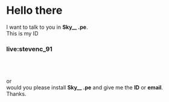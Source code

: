 # Hello there
I want to talk to you in <b>Sky__ .pe</b>.<br/>
This is my ID <br/>
<h3>live:stevenc_91</h3><br/>
<br/><br/>
or<br/>
would you please install <b>Sky__ .pe</b> and give me the <b>ID</b> or <b>email</b>.<br/>
Thanks.<br/>

